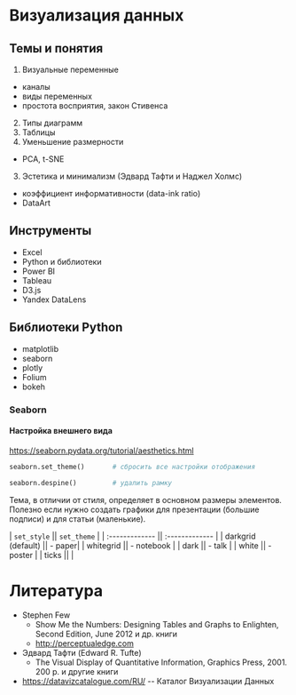 # Визуализация данных
## Темы и понятия
1. Визуальные переменные
  - каналы
  - виды переменных
  - простота восприятия, закон Стивенса
2. Типы диаграмм
1. Таблицы
1. Уменьшение размерности
  - PCA, t-SNE
3. Эстетика и минимализм (Эдвард Тафти и Наджел Холмс)
  - коэффициент информативности (data-ink ratio)
  - DataArt


## Инструменты
- Excel
- Python и библиотеки
- Power BI
- Tableau
- D3.js
- Yandex DataLens


## Библиотеки Python
- matplotlib
- seaborn
- plotly
- Folium
- bokeh

### Seaborn
#### Настройка внешнего вида
https://seaborn.pydata.org/tutorial/aesthetics.html

```python
seaborn.set_theme()       # сбросить все настройки отображения

seaborn.despine()         # удалить рамку
```

Тема, в отличии от стиля, определяет в основном размеры элементов. Полезно если нужно создать графики для презентации (большие подписи) и для статьи (маленькие).

| `set_style` || `set_theme` |
| :------------- || :------------- |
| darkgrid (default) || - paper|
| whitegrid || - notebook |
| dark || - talk |
| white || - poster |
| ticks ||  |


# Литература
- Stephen Few
  - Show Me the Numbers: Designing Tables and Graphs to Enlighten, Second Edition, June 2012 и др. книги
  - http://perceptualedge.com
- Эдвард Тафти (Edward R. Tufte)
  - The Visual Display of Quantitative Information, Graphics Press, 2001. 200 p. и другие книги
- https://datavizcatalogue.com/RU/ -- Каталог Визуализации Данных
